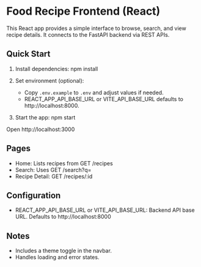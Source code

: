 # Food Recipe Frontend (React)

This React app provides a simple interface to browse, search, and view recipe details. It connects to the FastAPI backend via REST APIs.

## Quick Start

1) Install dependencies:
   npm install

2) Set environment (optional):
   - Copy `.env.example` to `.env` and adjust values if needed.
   - REACT_APP_API_BASE_URL or VITE_API_BASE_URL defaults to http://localhost:8000.

3) Start the app:
   npm start

Open http://localhost:3000

## Pages

- Home: Lists recipes from GET /recipes
- Search: Uses GET /search?q=
- Recipe Detail: GET /recipes/:id

## Configuration

- REACT_APP_API_BASE_URL or VITE_API_BASE_URL: Backend API base URL. Defaults to http://localhost:8000

## Notes

- Includes a theme toggle in the navbar.
- Handles loading and error states.
